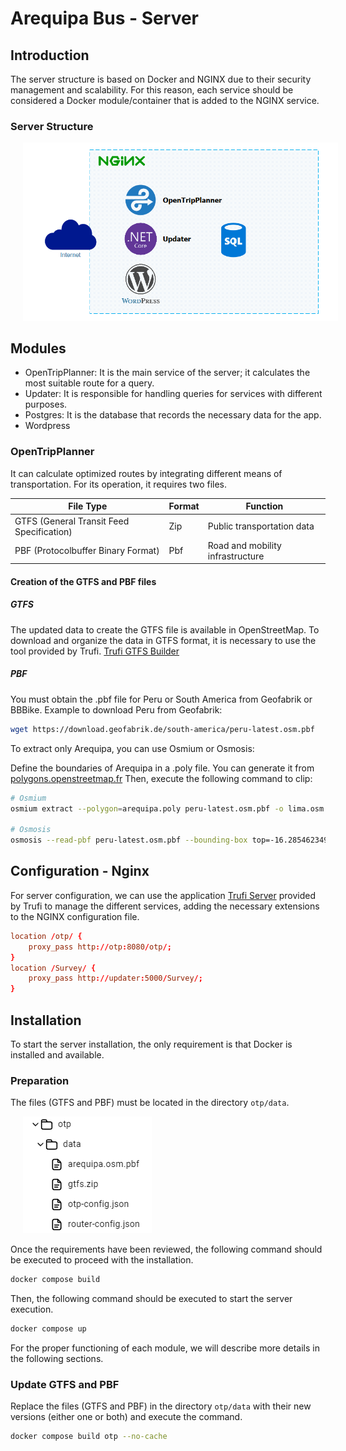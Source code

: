 # Arequipa Bus - Server
## Introduction

The server structure is based on Docker and NGINX due to their security management and scalability. For this reason, each service should be considered a Docker module/container that is added to the NGINX service.

### Server Structure

<img src="./Arequipa-Bus-Server/Diagram/structure.png" hspace="20"/>

## Modules
- OpenTripPlanner: It is the main service of the server; it calculates the most suitable route for a query.
- Updater: It is responsible for handling queries for services with different purposes.
- Postgres: It is the database that records the necessary data for the app.
- Wordpress

### OpenTripPlanner

It can calculate optimized routes by integrating different means of transportation.
For its operation, it requires two files.

|File Type                                |Format|Function                        |
|-----------------------------------------|------|--------------------------------|
|GTFS (General Transit Feed Specification)|Zip   |Public transportation data      |
|PBF (Protocolbuffer Binary Format)       |Pbf   |Road and mobility infrastructure|

#### Creation of the GTFS and PBF files

##### GTFS
The updated data to create the GTFS file is available in OpenStreetMap. To download and organize the data in GTFS format, it is necessary to use the tool provided by Trufi. [Trufi GTFS Builder](https://github.com/trufi-association/trufi-gtfs-builder)

##### PBF
You must obtain the .pbf file for Peru or South America from Geofabrik or BBBike.
Example to download Peru from Geofabrik:

```bash
wget https://download.geofabrik.de/south-america/peru-latest.osm.pbf

```

To extract only Arequipa, you can use Osmium or Osmosis:

Define the boundaries of Arequipa in a .poly file. You can generate it from [polygons.openstreetmap.fr](https://polygons.openstreetmap.fr/)
Then, execute the following command to clip:

```bash
# Osmium
osmium extract --polygon=arequipa.poly peru-latest.osm.pbf -o lima.osm.pbf

# Osmosis
osmosis --read-pbf peru-latest.osm.pbf --bounding-box top=-16.28546234927424 left=-71.68530956865706 bottom=-16.577267400595446 right=-71.44366525499784 --write-pbf arequipa.osm.pbf
```

## Configuration - Nginx

For server configuration, we can use the application [Trufi Server](https://github.com/trufi-association/trufi-server) provided by Trufi to manage the different services, adding the necessary extensions to the NGINX configuration file.

```conf
location /otp/ {
    proxy_pass http://otp:8080/otp/;
}
location /Survey/ {
    proxy_pass http://updater:5000/Survey/;
}
```

## Installation

To start the server installation, the only requirement is that Docker is installed and available.

### Preparation

The files (GTFS and PBF) must be located in the directory `otp/data`.

<img src="./Arequipa-Bus-Server/Diagram/gtfs-pbf-folder.png" hspace="20"/>

Once the requirements have been reviewed, the following command should be executed to proceed with the installation.

```bash
docker compose build
```

Then, the following command should be executed to start the server execution.

```bash
docker compose up
```

For the proper functioning of each module, we will describe more details in the following sections.

### Update GTFS and PBF

Replace the files (GTFS and PBF) in the directory `otp/data` with their new versions (either one or both) and execute the command.

```bash
docker compose build otp --no-cache
```
